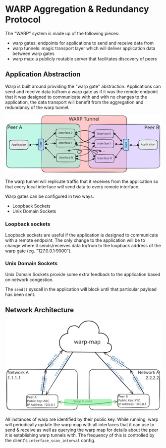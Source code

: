 # WARP Aggregation & Redundancy Protocol

The "WARP" system is made up of the following pieces:
- warp gates: endpoints for applications to send and receive data from
- warp tunnels: magic transport layer which will deliver application data between warp gates
- warp map: a publicly routable server that facilitates discovery of peers

## Application Abstraction

Warp is built around providing the "warp gate" abstraction. Applications can send and receive data to/from a warp gate
as if it was the remote endpoint that it was designed to communicate with and with no changes to the application, the
data transport will benefit from the aggregation and redundancy of the warp tunnel.

![alt text](warp-tunnel.svg "Figure 1. Warp Tunnel")

<!--- TODO: Update this when warp does something smarter  --->
The warp tunnel will replicate traffic that it receives from the application so that every local interface will send
data to every remote interface.

Warp gates can be configured in two ways:
- Loopback Sockets
- Unix Domain Sockets

### Loopback sockets

Loopback sockets are useful if the application is designed to communicate with a remote endpoint. The only change to the
application will be to change where it sends/receives data to/from to the loopback address of the warp gate
(eg. "127.0.0.1:9000").

### Unix Domain Sockets

Unix Domain Sockets provide some extra feedback to the application based on network congestion.

The `send()` syscall in the application will block until that particular payload has been sent.

## Network Architecture

![alt text](warp-map.svg "Figure 2. Warp Map")

All instances of warp are identified by their public key. While running, warp will periodically update the warp map with
all interfaces that it can use to send & receive as well as querying the warp map for details about the peer it is
establishing warp tunnels with. The frequency of this is controlled by the client's `interface_scan_interval` config.
